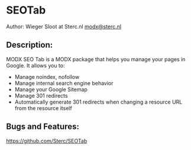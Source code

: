 SEOTab
========

Author: Wieger Sloot at Sterc.nl <modx@sterc.nl>

Description:
--------------------
MODX SEO Tab is a MODX package that helps you manage your pages in Google. It allows you to:
- Manage noindex, nofollow
- Manage internal search engine behavior
- Manage your Google Sitemap
- Manage 301 redirects
- Automatically generate 301 redirects when changing a resource URL from the resource itself

Bugs and Features:
--------------------
https://github.com/Sterc/SEOTab

